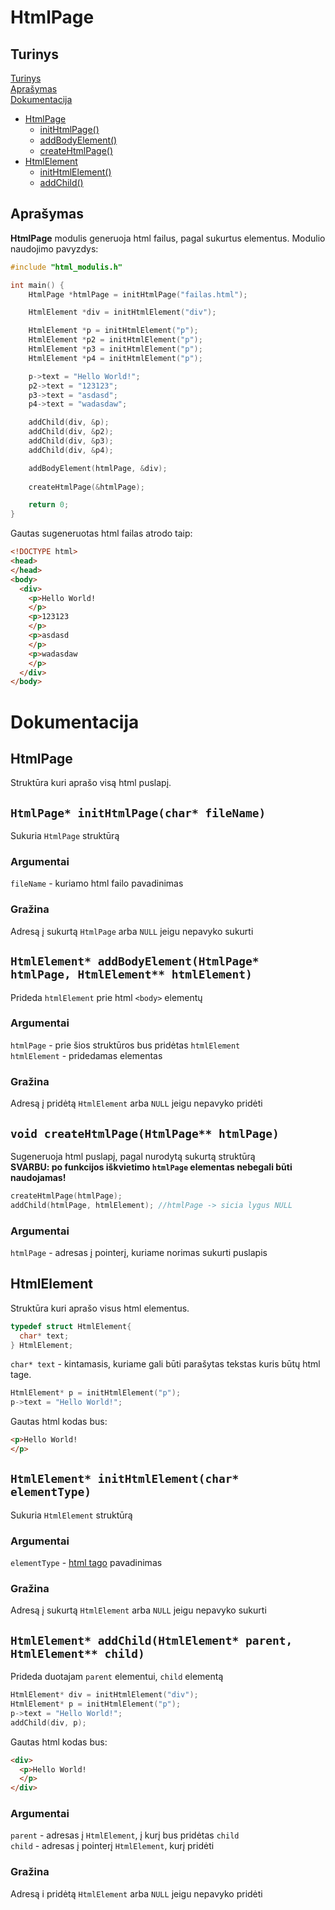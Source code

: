 # HtmlPage
## Turinys
[Turinys](https://github.com/user5427/ProProPro-modulis/tree/readme-dokumentacija?tab=readme-ov-file#turinys)  
[Aprašymas](https://github.com/user5427/ProProPro-modulis/tree/readme-dokumentacija/README.md#apra%C5%A1ymas)  
[Dokumentacija](https://github.com/user5427/ProProPro-modulis/tree/readme-dokumentacija#dokumentacija)
- [HtmlPage](https://github.com/user5427/ProProPro-modulis/tree/readme-dokumentacija?tab=readme-ov-file#htmlpage-1)
  - [initHtmlPage()](https://github.com/user5427/ProProPro-modulis/tree/readme-dokumentacija?tab=readme-ov-file#htmlpage-inithtmlpagechar-filename)
  - [addBodyElement()](https://github.com/user5427/ProProPro-modulis/tree/readme-dokumentacija?tab=readme-ov-file#htmlelement-addbodyelementhtmlpage-htmlpage-htmlelement-htmlelement)
  - [createHtmlPage()](https://github.com/user5427/ProProPro-modulis/tree/readme-dokumentacija?tab=readme-ov-file#void-createhtmlpagehtmlpage-htmlpage)
- [HtmlElement](https://github.com/user5427/ProProPro-modulis/tree/readme-dokumentacija?tab=readme-ov-file#htmlelement)
  - [initHtmlElement()](https://github.com/user5427/ProProPro-modulis/tree/readme-dokumentacija?tab=readme-ov-file#htmlelement-inithtmlelementchar-elementtype)
  - [addChild()](https://github.com/user5427/ProProPro-modulis/tree/readme-dokumentacija?tab=readme-ov-file#htmlelement-addchildhtmlelement-parent-htmlelement-child) 
## Aprašymas
**HtmlPage** modulis generuoja html failus, pagal sukurtus elementus. 
Modulio naudojimo pavyzdys: 
```c
#include "html_modulis.h"

int main() {
    HtmlPage *htmlPage = initHtmlPage("failas.html");

    HtmlElement *div = initHtmlElement("div");

    HtmlElement *p = initHtmlElement("p");
    HtmlElement *p2 = initHtmlElement("p");
    HtmlElement *p3 = initHtmlElement("p");
    HtmlElement *p4 = initHtmlElement("p");

    p->text = "Hello World!";
    p2->text = "123123";
    p3->text = "asdasd";
    p4->text = "wadasdaw";

    addChild(div, &p);
    addChild(div, &p2);
    addChild(div, &p3);
    addChild(div, &p4);

    addBodyElement(htmlPage, &div);
    
    createHtmlPage(&htmlPage);

    return 0;
}
```
Gautas sugeneruotas html failas atrodo taip:
```html
<!DOCTYPE html>
<head>
</head>
<body>
  <div>
    <p>Hello World!
    </p>
    <p>123123
    </p>
    <p>asdasd
    </p>
    <p>wadasdaw
    </p>
  </div>
</body>

```

# Dokumentacija

## HtmlPage
Struktūra kuri aprašo visą html puslapį.

## `HtmlPage* initHtmlPage(char* fileName)`
Sukuria `HtmlPage` struktūrą
### Argumentai
`fileName` - kuriamo html failo pavadinimas
### Gražina
Adresą į sukurtą `HtmlPage` arba `NULL` jeigu nepavyko sukurti

## `HtmlElement* addBodyElement(HtmlPage* htmlPage, HtmlElement** htmlElement)`
Prideda `htmlElement` prie html `<body>` elementų
### Argumentai
`htmlPage` - prie šios struktūros bus pridėtas `htmlElement` \
`htmlElement` - pridedamas elementas
### Gražina
Adresą į pridėtą `HtmlElement` arba `NULL` jeigu nepavyko pridėti

## `void createHtmlPage(HtmlPage** htmlPage)`
Sugeneruoja html puslapį, pagal nurodytą sukurtą struktūrą \
**SVARBU: po funkcijos iškvietimo `htmlPage` elementas nebegali būti naudojamas!** 
```c
createHtmlPage(htmlPage);
addChild(htmlPage, htmlElement); //htmlPage -> sicia lygus NULL
```
### Argumentai
`htmlPage` - adresas į pointerį, kuriame norimas sukurti puslapis

## HtmlElement
Struktūra kuri aprašo visus html elementus.
```c
typedef struct HtmlElement{
  char* text;
} HtmlElement;
```
`char* text` - kintamasis, kuriame gali būti parašytas tekstas kuris būtų html tage.
```c
HtmlElement* p = initHtmlElement("p");
p->text = "Hello World!";
```
Gautas html kodas bus:
```html
<p>Hello World!
</p>
```

## `HtmlElement* initHtmlElement(char* elementType)`
Sukuria `HtmlElement` struktūrą
### Argumentai
`elementType` - [html tago](https://www.w3schools.com/tags/default.asp) pavadinimas 
### Gražina
Adresą į sukurtą `HtmlElement` arba `NULL` jeigu nepavyko sukurti

## `HtmlElement* addChild(HtmlElement* parent, HtmlElement** child)`
Prideda duotajam `parent` elementui, `child` elementą
```c
HtmlElement* div = initHtmlElement("div");
HtmlElement* p = initHtmlElement("p");
p->text = "Hello World!";
addChild(div, p);
```
Gautas html kodas bus:
```html
<div>
  <p>Hello World!
  </p>
</div>
```
### Argumentai
`parent` - adresas į `HtmlElement`, į kurį bus pridėtas `child` \
`child` - adresas į pointerį `HtmlElement`, kurį pridėti
### Gražina
Adresą i pridėtą `HtmlElement` arba `NULL` jeigu nepavyko pridėti

